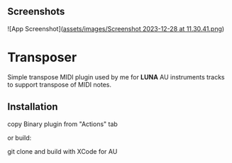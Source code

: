 
## Screenshots

![App Screenshot]([assets/images/Screenshot 2023-12-28 at 11.30.41.png](https://github.com/ibeiser/Transposer/blob/66fc8499d3b28c2f6650d47e2d539a4a2680c197/assets/images/Screenshot%202023-12-28%20at%2011.30.41.png))


# Transposer


Simple transpose MIDI plugin used by me for **LUNA** AU instruments tracks
to support transpose of MIDI notes.


## Installation
copy Binary plugin from "Actions" tab

or build:

git clone and build with XCode for AU


    
